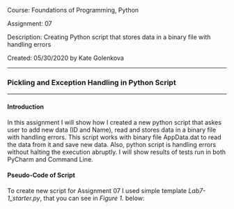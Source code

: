 Course:	Foundations of Programming, Python

Assignment:	07

Description:	Creating Python script that stores data in a binary file with handling errors

Created: 	05/30/2020 by Kate Golenkova

__________________________________________________________________________________________________________________________________________
### Pickling and Exception Handling in Python Script
__________________________________________________________________________________________________________________________________________

#### Introduction

In this assignment I will show how I created a new python script that askes user to add new data (ID and Name), read and stores data in a binary file with handling errors. This script works with binary file AppData.dat to read the data from it and save new data. Also, python script is handling errors without halting the execution abruptly. I will show results of tests run in both PyCharm and Command Line.

#### Pseudo-Code of Script

To create new script for Assignment 07 I used simple template *Lab7-1_starter.py*, that you can see in *Figure 1.* below:
